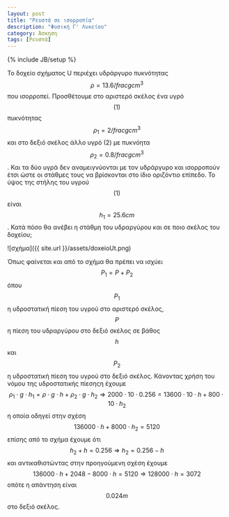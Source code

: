 ```yaml
---
layout: post
title: "Ρευστά σε ισορροπία"
description: "Φυσική Γ' Λυκείου"
category: Άσκηση
tags: [Ρευστά]
---
```

{% include JB/setup %}

Το δοχείο σχήματος U περιέχει υδράργυρο πυκνότητας $$ρ = 13.6 /frac{g}{cm^3}$$ που ισορροπεί. 
Προσθέτουμε στο αριστερό σκέλος ένα υγρό $$(1)$$ πυκνότητας $$ρ_1 = 2 /frac{g}{cm^3}$$ και στο δεξιό σκέλος
άλλο υγρό (2) με πυκνόητα $$ρ_2 = 0.8 /frac{g}{cm^3}$$. Και τα δύο υγρά δεν αναμειγνύονται με τον υδράργυρο
και ισορροπούν έτσι ώστε οι στάθμες τους να βρίσκονται στο ίδιο οριζόντιο επίπεδο. Το ύψος της στήλης του 
υγρού $$(1)$$ είναι $$h_1 = 25.6cm$$. Κατά πόσο θα ανέβει η στάθμη του υδραργύρου και σε ποιο σκέλος του δοχείου;

![σχήμα]({{ site.url }}/assets/doxeioUt.png) 

Όπως φαίνεται και από το σχήμα θα πρέπει να ισχύει
$$P_1 = P + P_2$$
όπου $$Ρ_1$$ η υδροστατική πίεση του υγρού στο αριστερό σκέλος, $$Ρ$$ η πίεση του υδραργύρου στο δεξιό σκέλος σε βάθος 
$$h$$ και $$Ρ_2$$ η υδροστατική πίεση του υγρού στο δεξιό σκέλος. Κάνοντας χρήση του νόμου της υδροστατικής πίεσηςη έχουμε
$$ρ_1 \cdot g \cdot h_1 = ρ \cdot g \cdot h + ρ_2 \cdot g \cdot h_2 \Rightarrow 2000 \cdot 10 \cdot 0.256 = 13600 \cdot 10 \cdot h + 800 \cdot 10 \cdot h_2$$
η οποία οδηγεί στην σχέση
$$136000 \cdot h + 8000 \cdot h_2 = 5120$$
επίσης από το σχήμα έχουμε ότι
$$h_2 + h = 0.256 \Rightarrow h_2 = 0.256 - h$$
και αντικαθιστώντας στην προηγούμενη σχέση έχουμε
$$136000 \cdot h + 2048 - 8000 \cdot h = 5120 \Rightarrow 128000 \cdot h = 3072$$
οπότε η απάντηση είναι $$0.024m$$ στο δεξιό σκέλος. 

